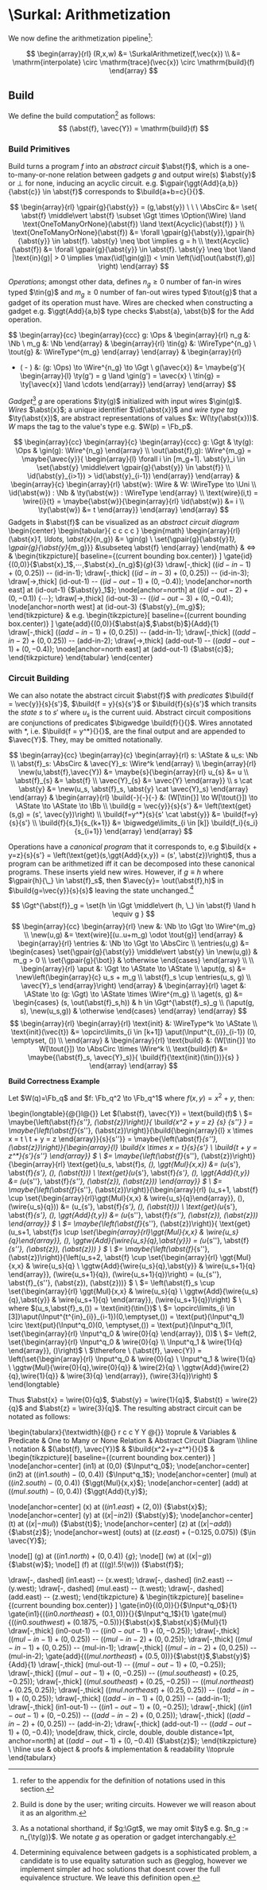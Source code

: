 # \Surkal: Arithmetization

We now define the arithmetization pipeline[^notation]:

$$
\begin{array}{rl}
(R,x,w) 
&= \SurkalArithmetize(f,\vec{x}) \\ 
&= \mathrm{interpolate} \circ \mathrm{trace}(\vec{x}) \circ \mathrm{build}(f)
\end{array}
$$

[^notation]: refer to the appendix for the definition of notations used in this section.


## Build

We define the build computation[^user-build] as follows:
$$
(\abst{f}, \avec{Y}) = \mathrm{build}(f)
$$

[^user-build]: Build is done by the user; writing circuits. However we will reason about it as an algorithm.

### Build Primitives

Build turns a program $f$ into an *abstract circuit* $\abst{f}$, which is a one-to-many-or-none relation between gadgets $g$ and output wire(s) $\abst{y}$ or $\bot$ for none, inducing an acyclic circuit. e.g. $\gpair{\ggt{Add}{a,b}}{\abst{c}} \in \abst{f}$ corresponds to $\build{a+b=c}{}{}$.

$$
\begin{array}{rl}
\gpair{g}{\abst{y}} = (g,\abst{y}) \ \ \ 
\AbsCirc &= \set{
  \abst{f} \middle\vert
  \abst{f} \subset \Ggt \times \Option(\Wire) \land
  \text{OneToManyOrNone}(\abst{f}) \land
  \text{Acyclic}(\abst{f})
} \\
\text{OneToManyOrNone}(\abst{f}) &= \forall \gpair{g}{\abst{y}},\gpair{h}{\abst{y}} \in \abst{f}. \abst{y} \neq \bot \implies g = h \\
\text{Acyclic}(\abst{f}) &= \forall \gpair{g}{\abst{y}} \in \abst{f}. \abst{y} \neq \bot \land |\text{in}(g)| > 0 \implies \max(\id[\gin(g)]) < \min \left(\id[\out(\abst{f},g)] \right)
\end{array}
$$

*Operations*; amongst other data, defines $n_g \geq 0$ number of fan-in wires typed $\tin{g}$ and $m_g \geq 0$ number of fan-out wires typed $\tout{g}$ that a gadget of its operation must have. Wires are checked when constructing a gadget e.g. $\ggt{Add}{a,b}$ type checks $\abst{a}, \abst{b}$ for the $\text{Add}$ operation.

$$
\begin{array}{cc}
\begin{array}{ccc}
g: \Ops &
\begin{array}{rl}
n_g &: \Nb \\
m_g &: \Nb
\end{array} &
\begin{array}{rl}
\tin{g} &: \WireType^{n_g} \\
\tout{g} &: \WireType^{m_g}
\end{array}
\end{array} &
\begin{array}{rl}
- ( - ) &: (g: \Ops) \to \Wire^{n_g} \to \Ggt \\
g(\avec{x}) &= \maybe{g'}{
\begin{array}{l}
\ty(g') = g \land \gin(g') = \avec{x} \\
\tin{g} = \ty[\avec{x}] \land \cdots
\end{array}}
\end{array}
\end{array}
$$

*Gadget*[^short-hand-gadget] $g$ are operations $\ty(g)$ initialized with input wires $\gin(g)$. *Wires* $\abst{x}$; a unique identifier $\id(\abst{x})$ and *wire type tag* $\ty(\abst{x})$, are abstract representations of values $x: W(\ty(\abst{x}))$. $W$ maps the tag to the value's type e.g. $W(p) = \Fb_p$.

[^short-hand-gadget]: As a notational shorthand, if $g:\Ggt$, we may omit $\ty$ e.g. $n_g := n_{\ty(g)}$. We notate $g$ as operation or gadget interchangably.


$$
\begin{array}{cc}
\begin{array}{c}
\begin{array}{ccc}
g: \Ggt &
\ty(g): \Ops &
\gin(g): \Wire^{n_g}
\end{array} \\
\out(\abst{f},g): \Wire^{m_g} = \maybe{\avec{y}}{
\begin{array}{l}
\forall i \in [m_g+1]. \abst{y}_i \in \set{\abst{y} \middle\vert \gpair{g}{\abst{y}} \in \abst{f}} \\
\id(\abst{y}_{i>1}) > \id(\abst{y}_{i-1})
\end{array}}
\end{array} &
\begin{array}{c}
\begin{array}{rl}
\abst{w}: \Wire &
W: \WireType \to \Uni \\
\id(\abst{w}) : \Nb &
\ty(\abst{w}) : \WireType
\end{array} \\
\text{wire}(i,t) = \wire{i}{t} = \maybe{\abst{w}}{\begin{array}{rl}
\id(\abst{w}) &= i \\
\ty(\abst{w}) &= t
\end{array}}
\end{array}
\end{array}
$$
Gadgets in $\abst{f}$ can be visualized as an *abstract circuit diagram*
\begin{center}
\begin{tabular}{ c c c c }
\begin{math}
\begin{array}{rl}
(\abst{x}_1, \ldots, \abst{x}_{n_g}) &= \gin(g) \\
\set{\gpair{g}{\abst{y}_1}, \gpair{g}{\abst{y}_{m_g}}} &\subseteq \abst{f}
\end{array}
\end{math}
&
$\Longleftrightarrow$
&
\begin{tikzpicture}[
  baseline={(current bounding box.center)}
]
\gate{id}{(0,0)}{$\abst{x}_1$,$\cdots$,$\abst{x}_{n_g}$}{$g$}{3}
\draw[-,thick] ($(id-in-1)+(0,0.25)$) -- (id-in-1);
\draw[-,thick] ($(id-in-3)+(0,0.25)$) -- (id-in-3);
\draw[->,thick] (id-out-1) -- ($(id-out-1)+(0,-0.4)$);
\node[anchor=north east] at (id-out-1) {$\abst{y}_1$};
\node[anchor=north] at ($(id-out-2)+(0,-0.1)$) {$\cdots$};
\draw[->,thick] (id-out-3) -- ($(id-out-3)+(0,-0.4)$);
\node[anchor=north west] at (id-out-3) {$\abst{y}_{m_g}$};
\end{tikzpicture}
&
e.g.
\begin{tikzpicture}[
  baseline={(current bounding box.center)}
]
\gate{add}{(0,0)}{$\abst{a}$,$\abst{b}$}{$\text{Add}$}{1}
\draw[-,thick] ($(add-in-1)+(0,0.25)$) -- (add-in-1);
\draw[-,thick] ($(add-in-2)+(0,0.25)$) -- (add-in-2);
\draw[->,thick] (add-out-1) -- ($(add-out-1)+(0,-0.4)$);
\node[anchor=north east] at (add-out-1) {$\abst{c}$};
\end{tikzpicture}
\end{tabular}
\end{center}

### Circuit Building

We can also notate the abstract circuit $\abst{f}$ with *predicates* $\build{f = \vec{y}}{s}{s'}$, $\build{f = y}{s}{s'}$ or $\build{f}{s}{s'}$ which transits the *state* $s$ to $s'$ where $u_s$ is the current uuid. Abstract circuit compositions are conjunctions of predicates $\bigwedge \build{f}{}{}$. Wires annotated with $*$, i.e. $\build{f = y^*}{}{}$, are the final output and are appended to $\avec{Y}$. They, may be omitted notationally.

$$
\begin{array}{cc}
\begin{array}{c}
\begin{array}{rl}
s: \AState &
u_s: \Nb \\
\abst{f}_s: \AbsCirc &
\avec{Y}_s: \Wire^k
\end{array} \\
\begin{array}{rl}
\new(u,\abst{f},\avec{Y}) &= \maybe{s}{\begin{array}{rl}
u_{s} &= u \\
\abst{f}_{s} &= \abst{f} \\
\avec{Y}_{s} &= \avec{Y}
\end{array}} \\
s \cat \abst{y} &= \new(u_s, \abst{f}_s, \abst{y} \cat \avec{Y}_s)
\end{array}
\end{array}
&
\begin{array}{rl}
\build{-}{-}{-} &: (W[\tin{}] \to W[\tout{}]) \to \AState \to \AState \to \Bb \\
\build{g = \vec{y}}{s}{s'}
&= \left(\text{get}(s,g) = (s', \avec{y})\right) \\
\build{f=y^*}{s}{s' \cat \abst{y}}
&= \build{f=y}{s}{s'} \\
\build{f}{s_1}{s_{k+1}}
&= \bigwedge\limits_{i \in [k]} \build{f_i}{s_i}{s_{i+1}}
\end{array}
\end{array}
$$

Operations have a *canonical program* that it corresponds to, e.g $\build{x + y=z}{s}{s'} = \left(\text{get}(s,\ggt{Add}{x,y}) = (s', \abst{z})\right)$, thus a program can be arithmetized iff it can be decomposed into these canonical programs. These inserts yield new wires. However, if $g \equiv h$ where $\gpair{h}{\_} \in \abst{f}_s$, then $\avec{y}= \out(\abst{f},h)$ in $\build{g=\vec{y}}{s}{s}$ leaving the state unchanged.[^egglog-eq] 

[^egglog-eq]: Determining equivalence between gadgets is a sophisticated problem, a candidate is to use equality saturation such as @egglog, however we implement simpler ad hoc solutions that doesnt cover the full equivalence structure. We leave this definition open.


$$
\Ggt^{\abst{f}}_g = \set{h \in \Ggt \middle\vert
  (h, \_) \in \abst{f} \land h \equiv g
}
$$
$$
\begin{array}{cc}
\begin{array}{rl}
\new &: \Nb \to \Ggt \to \Wire^{m_g} \\
\new(u,g) &= \text{wire}[(u..u+m_g) \odot \tout{g}]
\end{array} &
\begin{array}{rl}
\entries  &: \Nb \to \Ggt \to \AbsCirc \\
\entries(u,g) &= \begin{cases}
\set{\gpair{g}{\abst{y}} \middle\vert \abst{y} \in \new(u,g)}
& m_g > 0 \\
\set{\gpair{g}{\bot}} & \otherwise
\end{cases}
\end{array} \\ \\
\begin{array}{rl}
\aput &: \Ggt \to \AState \to \AState \\
\aput(g, s) &= \new\left(\begin{array}{c}
u_s + m_g \\
\abst{f}_s \cup \entries(u_s, g) \\
\avec{Y}_s
\end{array}\right)
\end{array} &
\begin{array}{rl}
\aget &: \AState \to (g: \Ggt) \to \AState \times \Wire^{m_g} \\
\aget(s, g)
&= \begin{cases}
  (s, \out(\abst{f}_s,h)) & h \in \Ggt^{\abst{f}_s}_g \\
  (\aput(g, s), \new(u_s,g)) & \otherwise
\end{cases}
\end{array}
\end{array}
$$
$$
\begin{array}{rl}
\begin{array}{rl}
\text{init} &: \WireType^k \to \AState \\
\text{init}(\vec{t}) &= \opcirc\limits_{i \in [k+1]} \aput(\Input^{t_{i}}_{i-1}) (0, \emptyset, ()) \\
\end{array} &
\begin{array}{rl}
\text{build} &: (W[\tin{}] \to W[\tout{}]) \to \AbsCirc \times \Wire^k \\
\text{build}(f) &= \maybe{(\abst{f}_s, \avec{Y}_s)}{
  \build{f}{\text{init}(\tin{})}{s}
}
\end{array}
\end{array}
$$

**Build Correctness Example**

Let $W(q)=\Fb_q$ and $f: \Fb_q^2 \to \Fb_q^1$ where $f(x,y) = x^2 + y$, then:

\begin{longtable}{@{}l@{}}
Let $(\abst{f}, \avec{Y}) = \text{build}(f)$
\\
$= \maybe{\left(\abst{f}_{s''}, (\abst{z})\right)}{
  \build{x^2 + y = z}
    {s}
    {s''}
}
= \maybe{\left(\abst{f}_{s''}, (\abst{z})\right)}{\build{\begin{array}{l}
  x \times x = t \\
  t + y = z
\end{array}}{s}{s''}}
= \maybe{\left(\abst{f}_{s''}, (\abst{z})\right)}{\begin{array}{l}
  \build{x \times x = t}{s}{s'} \\
  \build{t + y = z^*}{s'}{s''}
\end{array}}
$ \\
$= \maybe{\left(\abst{f}_{s''}, (\abst{z})\right)}{\begin{array}{rl}
  \text{get}(u_s, \abst{f}_s, (), \ggt{Mul}{x,x}) &= (u_{s'}, \abst{f}_{s'}, (), (\abst{t})) \\
  \text{get}(u_{s'}, \abst{f}_{s'}, (), \ggt{Add}{t,y}) &= (u_{s''}, \abst{f}_{s''}, (\abst{z}), (\abst{z}))
\end{array}}
$ \\
$= \maybe{\left(\abst{f}_{s''}, (\abst{z})\right)}{\begin{array}{rl}
  (u_s+1, \abst{f} \cup \set{\begin{array}{rl}\ggt{Mul}{x,x} & \wire{u_s}{q}\end{array}}, (), (\wire{u_s}{q})) &= (u_{s'}, \abst{f}_{s'}, (), (\abst{t})) \\
  \text{get}(u_{s'}, \abst{f}_{s'}, (), \ggt{Add}{t,y}) &= (u_{s''}, \abst{f}_{s''}, (\abst{z}), (\abst{z}))
\end{array}}
$ \\
$= \maybe{\left(\abst{f}_{s''}, (\abst{z})\right)}{
  \text{get}(u_s+1, \abst{f}_s \cup \set{\begin{array}{rl}\ggt{Mul}{x,x} & \wire{u_s}{q}\end{array}}, (), \ggtw{Add}{\wire{u_s}{q},\abst{y}}) = (u_{s''}, \abst{f}_{s''}, (\abst{z}), (\abst{z}))
}
$ \\
$= \maybe{\left(\abst{f}_{s''}, (\abst{z})\right)}{\left(u_s+2, \abst{f} \cup \set{\begin{array}{rl}
    \ggt{Mul}{x,x} & \wire{u_s}{q} \\
    \ggtw{Add}{\wire{u_s}{q},\abst{y}} & \wire{u_s+1}{q}
  \end{array}}, (\wire{u_s+1}{q}), (\wire{u_s+1}{q})\right) = (u_{s''}, \abst{f}_{s''}, (\abst{z}), (\abst{z}))}
$ \\
$= \left(\abst{f}_s \cup \set{\begin{array}{rl}
    \ggt{Mul}{x,x} & \wire{u_s}{q} \\
    \ggtw{Add}{\wire{u_s}{q},\abst{y}} & \wire{u_s+1}{q}
  \end{array}}, (\wire{u_s+1}{q})\right)
$ \\
where $(u_s,\abst{f}_s,()) = \text{init}(\tin{})$
\\ 
$= \opcirc\limits_{i \in [3]}\aput(\Input^{t^{in}_{i}}_{i-1})(0,\emptyset,())
= \text{put}(\Input^q_1) \circ \text{put}(\Input^q_0)(0, \emptyset,())
= \text{put}(\Input^q_1)(1, \set{\begin{array}{rl} \Input^q_0 & \wire{0}{q} \end{array}}, ())$
\\
$= \left(2, \set{\begin{array}{rl}
  \Input^q_0 & \wire{0}{q} \\
  \Input^q_1 & \wire{1}{q}
\end{array}}, ()\right)$
\\
$\therefore \ (\abst{f}, \avec{Y}) = \left(\set{\begin{array}{rl}
  \Input^q_0 & \wire{0}{q} \\
  \Input^q_1 & \wire{1}{q} \\
  \ggtw{Mul}{\wire{0}{q},\wire{0}{q}} & \wire{2}{q} \\
  \ggtw{Add}{\wire{2}{q},\wire{1}{q}} & \wire{3}{q}
\end{array}}, (\wire{3}{q})\right)
$
\end{longtable}

Thus $\abst{x} = \wire{0}{q}$, $\abst{y} = \wire{1}{q}$, $\abst{t} = \wire{2}{q}$ and $\abst{z} = \wire{3}{q}$. The resulting abstract circuit can be notated as follows:

\begin{tabularx}{\textwidth}{@{} r c c Y Y @{}}
\toprule
 & Variables & Predicate & One to Many or None Relation & Abstract Circuit Diagram
\\\hline \\
notation & $(\abst{f}, \avec{Y})$ &
$\build{x^2+y=z^*}{}{}$ & 
\begin{tikzpicture}[
  baseline={(current bounding box.center)}
]
\node[anchor=center] (in1) at (0,0) {$\Input^q_0$};
\node[anchor=center] (in2) at ($(in1.south)-(0,0.4)$) {$\Input^q_1$};
\node[anchor=center] (mul) at ($(in2.south)-(0,0.4)$) {$\ggt{Mul}{x,x}$};
\node[anchor=center] (add) at ($(mul.south)-(0,0.4)$) {$\ggt{Add}{t,y}$};

\node[anchor=center] (x) at ($(in1.east)+(2,0)$) {$\abst{x}$};
\node[anchor=center] (y) at ($(x |- in2)$) {$\abst{y}$};
\node[anchor=center] (t) at ($(x |- mul)$) {$\abst{t}$};
\node[anchor=center] (z) at ($(x |- add)$) {$\abst{z}$};
\node[anchor=west] (outs) at ($(z.east)+(-0.125,0.075)$) {$\in \avec{Y}$};

\node[] (g) at ($(in1.north)+(0,0.4)$) {$g$};
\node[] (w) at ($(x |- g)$) {$\abst{w}$};
\node[] (f) at ($($(g)!.5!(w)$)$) {$\abst{f}$};

\draw[-, dashed] (in1.east) -- (x.west);
\draw[-, dashed] (in2.east) -- (y.west);
\draw[-, dashed] (mul.east) -- (t.west);
\draw[-, dashed] (add.east) -- (z.west);
\end{tikzpicture}
&
\begin{tikzpicture}[
  baseline={(current bounding box.center)}
]
\gate{in0}{(0,0)}{}{$\Input^q_0$}{1}
\gate{in1}{($(in0.north east)+(0.1,0)$)}{}{$\Input^q_1$}{1}
\gate{mul}{($(in0.south west)+(0.1875,-0.5)$)}{$\abst{x}$,$\abst{x}$}{$\text{Mul}$}{1}
\draw[-,thick] (in0-out-1) -- ($(in0-out-1)+(0,-0.25)$);
\draw[-,thick] ($(mul-in-1)+(0,0.25)$) -- ($(mul-in-2)+(0,0.25)$);
\draw[-,thick] ($(mul-in-1)+(0,0.25)$) -- (mul-in-1);
\draw[-,thick] ($(mul-in-2)+(0,0.25)$) -- (mul-in-2);
\gate{add}{($(mul.north east)+(0.5,0)$)}{$\abst{t}$,$\abst{y}$}{$\text{Add}$}{1}
\draw[-,thick] (mul-out-1) -- ($(mul-out-1)+(0,-0.25)$);
\draw[-,thick] ($(mul-out-1)+(0,-0.25)$) -- ($(mul.south east)+(0.25,-0.25)$);
\draw[-,thick] ($(mul.south east)+(0.25,-0.25)$) -- ($(mul.north east)+(0.25,0.25)$);
\draw[-,thick] ($(mul.north east)+(0.25,0.25)$) -- ($(add-in-1)+(0,0.25)$);
\draw[-,thick] ($(add-in-1)+(0,0.25)$) -- (add-in-1);
\draw[-,thick] (in1-out-1) -- ($(in1-out-1)+(0,-0.25)$);
\draw[-,thick] ($(in1-out-1)+(0,-0.25)$) -- ($(add-in-2)+(0,0.25)$);
\draw[-,thick] ($(add-in-2)+(0,0.25)$) -- (add-in-2);
\draw[-,thick] (add-out-1) -- ($(add-out-1)+(0,-0.4)$);
\node[draw, thick, circle, double, double distance=1pt, anchor=north] at ($(add-out-1)+(0,-0.4)$) {$\abst{z}$};
\end{tikzpicture}
\\ \hline
use & object & proofs & implementation & readability
\\\toprule
\end{tabularx}